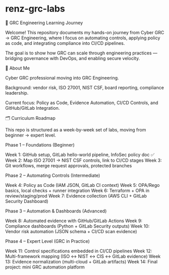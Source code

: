 # renz-grc-labs

🚀 GRC Engineering Learning Journey

Welcome! This repository documents my hands-on journey from Cyber GRC → GRC Engineering, where I focus on automating controls, applying policy as code, and integrating compliance into CI/CD pipelines.

The goal is to show how GRC can scale through engineering practices — bridging governance with DevOps, and enabling secure velocity.

📌 About Me

Cyber GRC professional moving into GRC Engineering.

Background: vendor risk, ISO 27001, NIST CSF, board reporting, compliance leadership.

Current focus: Policy as Code, Evidence Automation, CI/CD Controls, and GitHub/GitLab Integration.

🗂 Curriculum Roadmap

This repo is structured as a week-by-week set of labs, moving from beginner → expert level.

Phase 1 – Foundations (Beginner)

Week 1: GitHub setup, GitLab hello-world pipeline, InfoSec policy doc ✅
Week 2: Map ISO 27001 → NIST CSF controls, link to CI/CD stages
Week 3: Git workflows, merge request approvals, protected branches

Phase 2 – Automating Controls (Intermediate)

Week 4: Policy as Code (IAM JSON, GitLab CI context)
Week 5: OPA/Rego basics, local checks + runner integration
Week 6: Terraform + OPA in review/staging/prod
Week 7: Evidence collection (AWS CLI + GitLab Security Dashboard)

Phase 3 – Automation & Dashboards (Advanced)

Week 8: Automated evidence with GitHub/GitLab Actions
Week 9: Compliance dashboards (Python + GitLab Security outputs)
Week 10: Vendor risk automation (JSON schema + CI/CD scan evidence)

Phase 4 – Expert Level (GRC in Practice)

Week 11: Control specifications embedded in CI/CD pipelines
Week 12: Multi-framework mapping (ISO ↔ NIST ↔ CIS ↔ GitLab evidence)
Week 13: Evidence normalization (multi-cloud + GitLab artifacts)
Week 14: Final project: mini GRC automation platform
